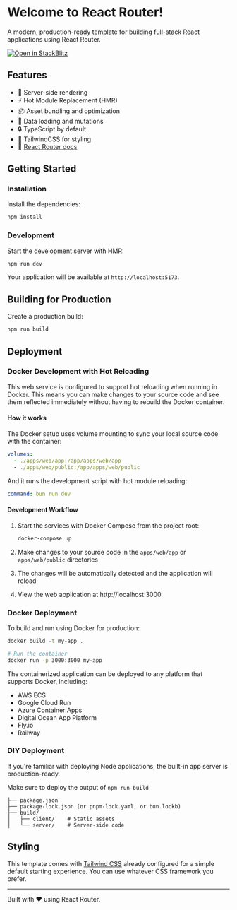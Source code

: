 # Welcome to React Router!

A modern, production-ready template for building full-stack React applications using React Router.

[![Open in StackBlitz](https://developer.stackblitz.com/img/open_in_stackblitz.svg)](https://stackblitz.com/github/remix-run/react-index-templates/tree/main/default)

## Features

- 🚀 Server-side rendering
- ⚡️ Hot Module Replacement (HMR)
- 📦 Asset bundling and optimization
- 🔄 Data loading and mutations
- 🔒 TypeScript by default
- 🎉 TailwindCSS for styling
- 📖 [React Router docs](https://reactrouter.com/)

## Getting Started

### Installation

Install the dependencies:

```bash
npm install
```

### Development

Start the development server with HMR:

```bash
npm run dev
```

Your application will be available at `http://localhost:5173`.

## Building for Production

Create a production build:

```bash
npm run build
```

## Deployment

### Docker Development with Hot Reloading

This web service is configured to support hot reloading when running in Docker. This means you can make changes to your source code and see them reflected immediately without having to rebuild the Docker container.

#### How it works

The Docker setup uses volume mounting to sync your local source code with the container:

```yaml
volumes:
  - ./apps/web/app:/app/apps/web/app
  - ./apps/web/public:/app/apps/web/public
```

And it runs the development script with hot module reloading:

```yaml
command: bun run dev
```

#### Development Workflow

1. Start the services with Docker Compose from the project root:
   ```bash
   docker-compose up
   ```

2. Make changes to your source code in the `apps/web/app` or `apps/web/public` directories

3. The changes will be automatically detected and the application will reload

4. View the web application at http://localhost:3000

### Docker Deployment

To build and run using Docker for production:

```bash
docker build -t my-app .

# Run the container
docker run -p 3000:3000 my-app
```

The containerized application can be deployed to any platform that supports Docker, including:

- AWS ECS
- Google Cloud Run
- Azure Container Apps
- Digital Ocean App Platform
- Fly.io
- Railway

### DIY Deployment

If you're familiar with deploying Node applications, the built-in app server is production-ready.

Make sure to deploy the output of `npm run build`

```
├── package.json
├── package-lock.json (or pnpm-lock.yaml, or bun.lockb)
├── build/
│   ├── client/    # Static assets
│   └── server/    # Server-side code
```

## Styling

This template comes with [Tailwind CSS](https://tailwindcss.com/) already configured for a simple default starting experience. You can use whatever CSS framework you prefer.

---

Built with ❤️ using React Router.
